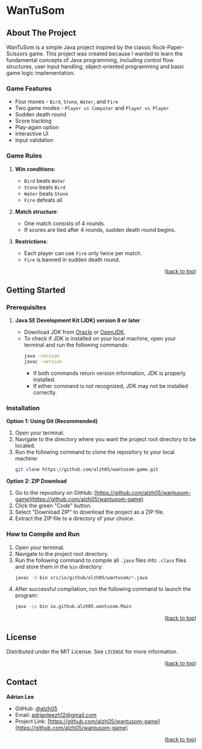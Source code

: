 <p id="readme-top"></p>

# WanTuSom

## About The Project

WanTuSom is a simple Java project inspired by the classic Rock-Paper-Scissors game. This project was created because I wanted to learn the fundamental concepts of Java programming, including control flow structures, user input handling, object-oriented programming and basic game logic implementation.

### Game Features 

- Four moves - `Bird`, `Stone`, `Water`, and `Fire`
- Two game modes - `Player vs Computer` and `Player vs Player`
- Sudden death round
- Score tracking
- Play-again option
- Interactive UI
- Input validation

### Game Rules

1. **Win conditions**:
   
   - `Bird` beats `Water`
   - `Stone` beats `Bird`
   - `Water` beats `Stone`
   - `Fire` defeats all
     
2. **Match structure**:
   
   - One match consists of 4 rounds.
   - If scores are tied after 4 rounds, sudden death round begins.
  
3. **Restrictions**:
   
   - Each player can use `Fire` only twice per match.
   - `Fire` is banned in sudden death round.


<p align="right">(<a href="#readme-top">back to top</a>)</p>


## Getting Started

### Prerequisites

1. **Java SE Development Kit (JDK) version 8 or later**

   - Download JDK from [Oracle](https://www.oracle.com/java/technologies/downloads) or [OpenJDK](https://jdk.java.net).
   - To check if JDK is installed on your local machine, open your terminal and run the following commands:
     ```bash
     java -version
     javac -version
     ```
     - If both commands return version information, JDK is properly installed.
     - If either command is not recognized, JDK may not be installed correctly.

### Installation

**Option 1: Using Git (Recommended)**

1. Open your terminal.
2. Navigate to the directory where you want the project root directory to be located.
3. Run the following command to clone the repository to your local machine:
   ```bash
   git clone https://github.com/alzh05/wantusom-game.git
   ```

**Option 2: ZIP Download**

1. Go to the repository on GitHub: [https://github.com/alzh05/wantusom-game](https://github.com/alzh05/wantusom-game)
2. Click the green "Code" button.
3. Select "Download ZIP" to download the project as a ZIP file.
4. Extract the ZIP file to a directory of your choice.

### How to Compile and Run

1. Open your terminal.
2. Navigate to the project root directory.
3. Run the following command to compile all `.java` files into `.class` files and store them in the `bin` directory:
   ```bash
   javac -d bin src/io/github/alzh05/wantusom/*.java
   ```
4. After successful compilation, run the following command to launch the program:
   ```bash
   java -cp bin io.github.alzh05.wantusom.Main
   ```


<p align="right">(<a href="#readme-top">back to top</a>)</p>


## License

Distributed under the MIT License. See `LICENSE` for more information.


<p align="right">(<a href="#readme-top">back to top</a>)</p>


## Contact

**Adrian Lee**
- GitHub: [@alzh05](https://github.com/alzh05)
- Email: [adrianleezh12@gmail.com](mailto:adrianleezh12@gmail.com)
- Project Link: [https://github.com/alzh05/wantusom-game](https://github.com/alzh05/wantusom-game)


<p align="right">(<a href="#readme-top">back to top</a>)</p>
